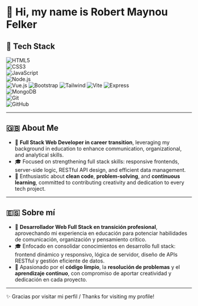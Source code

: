 # 👋 Hi, my name is Robert Maynou Felker

## 🚀 Tech Stack  
![HTML5](https://img.shields.io/badge/-HTML5-E34F26?logo=html5&logoColor=white)  
![CSS3](https://img.shields.io/badge/-CSS3-1572B6?logo=css3&logoColor=white)  
![JavaScript](https://img.shields.io/badge/-JavaScript-F7DF1E?logo=javascript&logoColor=black)  
![Node.js](https://img.shields.io/badge/-Node.js-339933?logo=node.js&logoColor=white)  
![Vue.js](https://img.shields.io/badge/-Vue.js-4FC08D?logo=vue.js&logoColor=white)
![Bootstrap](https://img.shields.io/badge/Bootstrap-563D7C?style=for-the-badge&logo=bootstrap&logoColor=white)
![Tailwind](https://img.shields.io/badge/Tailwind_CSS-grey?style=for-the-badge&logo=tailwind-css&logoColor=38B2AC)
![Vite](https://img.shields.io/badge/-Vite-646CFF?logo=vite&logoColor=white) 
![Express](https://img.shields.io/badge/-Express-000000?logo=express&logoColor=white)  
![MongoDB](https://img.shields.io/badge/-MongoDB-47A248?logo=mongodb&logoColor=white)  
![Git](https://img.shields.io/badge/-Git-F05032?logo=git&logoColor=white)  
![GitHub](https://img.shields.io/badge/-GitHub-181717?logo=github&logoColor=white)


---

## 🇬🇧 About Me  
- 🚀 **Full Stack Web Developer in career transition**, leveraging my background in education to enhance communication, organizational, and analytical skills.  
- 🎓 Focused on strengthening full stack skills: responsive frontends, server-side logic, RESTful API design, and efficient data management.  
- 🔧 Enthusiastic about **clean code**, **problem-solving**, and **continuous learning**, committed to contributing creativity and dedication to every tech project.

---

## 🇪🇸 Sobre mí  
- 🚀 **Desarrollador Web Full Stack en transición profesional**, aprovechando mi experiencia en educación para potenciar habilidades de comunicación, organización y pensamiento crítico.  
- 🎓 Enfocado en consolidar conocimientos en desarrollo full stack: frontend dinámico y responsivo, lógica de servidor, diseño de APIs RESTful y gestión eficiente de datos.  
- 🔧 Apasionado por el **código limpio**, la **resolución de problemas** y el **aprendizaje continuo**, con compromiso de aportar creatividad y dedicación en cada proyecto.  

---

✨ Gracias por visitar mi perfil / Thanks for visiting my profile!  
